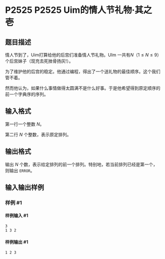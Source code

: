 # P2525 P2525 Uim的情人节礼物·其之壱

## 题目描述

情人节到了，Uim打算给他的后宫们准备情人节礼物。UIm 一共有$N$（$1\le N\le 9$）个后宫妹子（现充去死挫骨扬灰!）。

为了维护他的后宫的稳定。他通过编程，得出了一个送礼物的最佳顺序。这个我们管不着。

然而他认为，如果什么事情做得太圆满不是什么好事。于是他希望得到原定顺序的前一个字典序的序列。


## 输入格式

第一行一个整数 $N$。

第二行 $N$ 个整数，表示原定排列。


## 输出格式

输出 $N$ 个数，表示给定排列的前一个排列。特别地，若当前排列已经是第一个，则输出 `ERROR`。


## 输入输出样例

### 样例 #1

#### 样例输入 #1

```
3
1 3 2
```

#### 样例输出 #1

```
1 2 3
```
